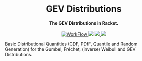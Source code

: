 <h1 align="center"> GEV Distributions </h1>

<h4 align="center"> The GEV Distributions in Racket. </h4>

<p align="center">
  <a href="https://github.com/Cpp-Project-Manager/Cpp-Project-Manager/actions">
    <img src="https://img.shields.io/github/workflow/status/Cpp-Project-Manager/Cpp-Project-Manager/Rust/v2.2.1?style=for-the-badge"
         alt="WorkFlow">
  </a>
  <a href="https://github.com/Cpp-Project-Manager/Cpp-Project-Manager/releases/tag/v3.0.3"><img src="https://img.shields.io/github/v/release/Cpp-Project-Manager/Cpp-Project-Manager?style=for-the-badge"></a>
  <a href="https://crates.io/crates/cppm">
      <img src="https://img.shields.io/crates/d/cppm?label=Crate%20Downloads&logo=Rust&style=for-the-badge">
  </a>
  <a href="https://github.com/Cpp-Project-Manager/Cpp-Project-Manager/releases/tag/v2.2.1">
    <img src="https://img.shields.io/github/downloads/Cpp-Project-Manager/Cpp-Project-Manager/total?label=Github%20Downloads&logo=Github&style=for-the-badge">
  </a>
  <a href="https://crates.io/crates/cppm">
  </a>
</p>

Basic Distributional Quantities (CDF, PDfF, Quantile and Random Generation) for the Gumbel, Fréchet, (inverse) Weibull and GEV Distributions.
